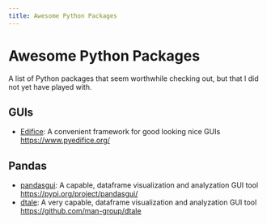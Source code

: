 ```yaml
---
title: Awesome Python Packages
---
```


# Awesome Python Packages

A list of Python packages that seem worthwhile checking out, but that I did not yet have played with.

## GUIs

- [Edifice](https://www.pyedifice.org/): A convenient framework for good looking nice GUIs https://www.pyedifice.org/

## Pandas

- [pandasgui](https://pypi.org/project/pandasgui/): A capable, dataframe visualization and analyzation GUI tool https://pypi.org/project/pandasgui/
- [dtale](https://github.com/man-group/dtale): A very capable, dataframe visualization and analyzation GUI tool https://github.com/man-group/dtale
